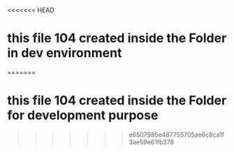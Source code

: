 <<<<<<< HEAD
# this file 104 created inside the Folder in dev environment
=======
# this file 104 created inside the Folder for development purpose
>>>>>>> e6507985e487755705ae6c8ca1f3ae59e61fb378